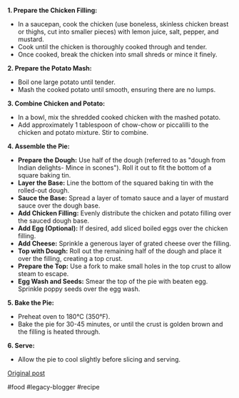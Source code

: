 <!--
date: '2008-09-05'
published: true
slug: chicken-pie
time_to_read: 5
title: Chicken Pie
-->

**1. Prepare the Chicken Filling:**

* In a saucepan, cook the chicken (use boneless, skinless chicken breast or thighs, cut into smaller pieces) with lemon juice, salt, pepper, and mustard. 
* Cook until the chicken is thoroughly cooked through and tender.
* Once cooked, break the chicken into small shreds or mince it finely.

**2. Prepare the Potato Mash:**

* Boil one large potato until tender.
* Mash the cooked potato until smooth, ensuring there are no lumps.

**3. Combine Chicken and Potato:**

* In a bowl, mix the shredded cooked chicken with the mashed potato.
* Add approximately 1 tablespoon of chow-chow or piccalilli to the chicken and potato mixture. Stir to combine.

**4. Assemble the Pie:**

* **Prepare the Dough:** Use half of the dough (referred to as "dough from Indian delights- Mince in scones"). Roll it out to fit the bottom of a square baking tin.
* **Layer the Base:** Line the bottom of the squared baking tin with the rolled-out dough.
* **Sauce the Base:** Spread a layer of tomato sauce and a layer of mustard sauce over the dough base.
* **Add Chicken Filling:** Evenly distribute the chicken and potato filling over the sauced dough base.
* **Add Egg (Optional):** If desired, add sliced boiled eggs over the chicken filling.
* **Add Cheese:** Sprinkle a generous layer of grated cheese over the filling.
* **Top with Dough:** Roll out the remaining half of the dough and place it over the filling, creating a top crust.
* **Prepare the Top:** Use a fork to make small holes in the top crust to allow steam to escape.
* **Egg Wash and Seeds:** Smear the top of the pie with beaten egg. Sprinkle poppy seeds over the egg wash.

**5. Bake the Pie:**

* Preheat oven to 180°C (350°F).
* Bake the pie for 30-45 minutes, or until the crust is golden brown and the filling is heated through.

**6. Serve:**

* Allow the pie to cool slightly before slicing and serving.

[Original post](https://ysfk.blogspot.com/2008/09/recipe-julie-mums-chicken-pie.html)

#food #legacy-blogger #recipe 